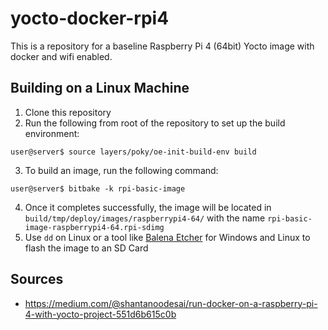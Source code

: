 # yocto-docker-rpi4
This is a repository for a baseline Raspberry Pi 4 (64bit) Yocto image with docker and wifi enabled.

## Building on a Linux Machine
1. Clone this repository
2. Run the following from root of the repository to set up the build environment: 
```console
user@server$ source layers/poky/oe-init-build-env build
```
3. To build an image, run the following command:
```console
user@server$ bitbake -k rpi-basic-image
```
4. Once it completes successfully, the image will be located in ```build/tmp/deploy/images/raspberrypi4-64/``` with the name ```rpi-basic-image-raspberrypi4-64.rpi-sdimg```
5. Use ```dd``` on Linux or a tool like [Balena Etcher](https://www.balena.io/etcher/) for Windows and Linux to flash the image to an SD Card

## Sources
- https://medium.com/@shantanoodesai/run-docker-on-a-raspberry-pi-4-with-yocto-project-551d6b615c0b
